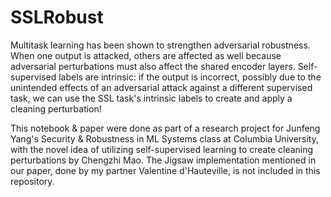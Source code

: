 # SSLRobust
Multitask learning has been shown to strengthen adversarial robustness. When one output is attacked, others are affected as well because adversarial perturbations must also affect the shared encoder layers. Self-supervised labels are intrinsic: if the output is incorrect, possibly due to the unintended effects of an adversarial attack against a different supervised task, we can use the SSL task's intrinsic labels to create and apply a cleaning perturbation!

This notebook & paper were done as part of a research project for Junfeng Yang's Security & Robustness in ML Systems class at Columbia University, with the novel idea of utilizing self-supervised learning to create cleaning perturbations by Chengzhi Mao. The Jigsaw implementation mentioned in our paper, done by my partner Valentine d'Hauteville, is not included in this repository.  
